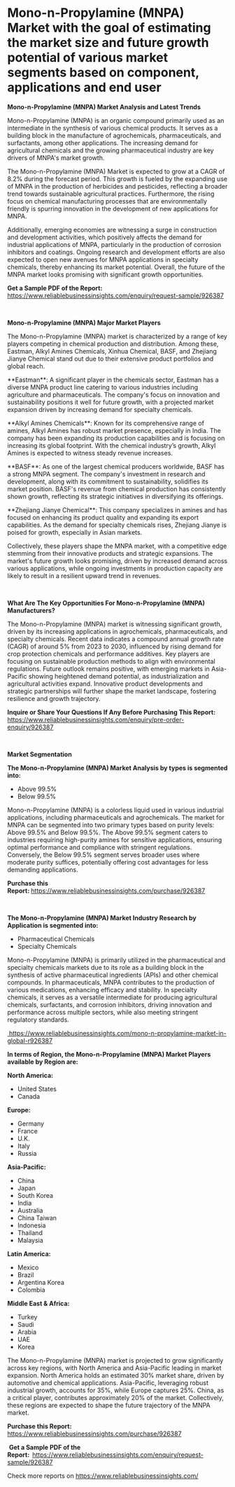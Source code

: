 <p><h1>Mono-n-Propylamine (MNPA) Market with the goal of estimating the market size and future growth potential of various market segments based on component, applications and end user</h1></p><p><strong>Mono-n-Propylamine (MNPA) Market Analysis and Latest Trends</strong></p>
<p><p>Mono-n-Propylamine (MNPA) is an organic compound primarily used as an intermediate in the synthesis of various chemical products. It serves as a building block in the manufacture of agrochemicals, pharmaceuticals, and surfactants, among other applications. The increasing demand for agricultural chemicals and the growing pharmaceutical industry are key drivers of MNPA's market growth.</p><p>The Mono-n-Propylamine (MNPA) Market is expected to grow at a CAGR of 8.2% during the forecast period. This growth is fueled by the expanding use of MNPA in the production of herbicides and pesticides, reflecting a broader trend towards sustainable agricultural practices. Furthermore, the rising focus on chemical manufacturing processes that are environmentally friendly is spurring innovation in the development of new applications for MNPA.</p><p>Additionally, emerging economies are witnessing a surge in construction and development activities, which positively affects the demand for industrial applications of MNPA, particularly in the production of corrosion inhibitors and coatings. Ongoing research and development efforts are also expected to open new avenues for MNPA applications in specialty chemicals, thereby enhancing its market potential. Overall, the future of the MNPA market looks promising with significant growth opportunities.</p></p>
<p><strong>Get a Sample PDF of the Report:&nbsp;</strong> <a href="https://www.reliablebusinessinsights.com/enquiry/request-sample/926387?utm_campaign=2335&utm_medium=2&utm_source=Github&utm_content=ia&utm_term=24032025&utm_id=mono-n-propylamine-mnpa">https://www.reliablebusinessinsights.com/enquiry/request-sample/926387</a></p>
<p>&nbsp;</p>
<p><strong>Mono-n-Propylamine (MNPA) Major Market Players</strong></p>
<p><p>The Mono-n-Propylamine (MNPA) market is characterized by a range of key players competing in chemical production and distribution. Among these, Eastman, Alkyl Amines Chemicals, Xinhua Chemical, BASF, and Zhejiang Jianye Chemical stand out due to their extensive product portfolios and global reach.</p><p>**Eastman**: A significant player in the chemicals sector, Eastman has a diverse MNPA product line catering to various industries including agriculture and pharmaceuticals. The company's focus on innovation and sustainability positions it well for future growth, with a projected market expansion driven by increasing demand for specialty chemicals.</p><p>**Alkyl Amines Chemicals**: Known for its comprehensive range of amines, Alkyl Amines has robust market presence, especially in India. The company has been expanding its production capabilities and is focusing on increasing its global footprint. With the chemical industry’s growth, Alkyl Amines is expected to witness steady revenue increases.</p><p>**BASF**: As one of the largest chemical producers worldwide, BASF has a strong MNPA segment. The company's investment in research and development, along with its commitment to sustainability, solidifies its market position. BASF's revenue from chemical production has consistently shown growth, reflecting its strategic initiatives in diversifying its offerings.</p><p>**Zhejiang Jianye Chemical**: This company specializes in amines and has focused on enhancing its product quality and expanding its export capabilities. As the demand for specialty chemicals rises, Zhejiang Jianye is poised for growth, especially in Asian markets.</p><p>Collectively, these players shape the MNPA market, with a competitive edge stemming from their innovative products and strategic expansions. The market's future growth looks promising, driven by increased demand across various applications, while ongoing investments in production capacity are likely to result in a resilient upward trend in revenues.</p></p>
<p>&nbsp;</p>
<p><strong>What Are The Key Opportunities For Mono-n-Propylamine (MNPA) Manufacturers?</strong></p>
<p><p>The Mono-n-Propylamine (MNPA) market is witnessing significant growth, driven by its increasing applications in agrochemicals, pharmaceuticals, and specialty chemicals. Recent data indicates a compound annual growth rate (CAGR) of around 5% from 2023 to 2030, influenced by rising demand for crop protection chemicals and performance additives. Key players are focusing on sustainable production methods to align with environmental regulations. Future outlook remains positive, with emerging markets in Asia-Pacific showing heightened demand potential, as industrialization and agricultural activities expand. Innovative product developments and strategic partnerships will further shape the market landscape, fostering resilience and growth trajectory.</p></p>
<p><strong>Inquire or Share Your Questions If Any Before Purchasing This Report:</strong> <a href="https://www.reliablebusinessinsights.com/enquiry/pre-order-enquiry/926387?utm_campaign=2335&utm_medium=2&utm_source=Github&utm_content=ia&utm_term=24032025&utm_id=mono-n-propylamine-mnpa">https://www.reliablebusinessinsights.com/enquiry/pre-order-enquiry/926387</a></p>
<p>&nbsp;</p>
<p><strong>Market Segmentation</strong></p>
<p><strong>The Mono-n-Propylamine (MNPA) Market Analysis by types is segmented into:</strong></p>
<p><ul><li>Above 99.5%</li><li>Below 99.5%</li></ul></p>
<p><p>Mono-n-Propylamine (MNPA) is a colorless liquid used in various industrial applications, including pharmaceuticals and agrochemicals. The market for MNPA can be segmented into two primary types based on purity levels: Above 99.5% and Below 99.5%. The Above 99.5% segment caters to industries requiring high-purity amines for sensitive applications, ensuring optimal performance and compliance with stringent regulations. Conversely, the Below 99.5% segment serves broader uses where moderate purity suffices, potentially offering cost advantages for less demanding applications.</p></p>
<p><strong>Purchase this Report:&nbsp;</strong><a href="https://www.reliablebusinessinsights.com/purchase/926387?utm_campaign=2335&utm_medium=2&utm_source=Github&utm_content=ia&utm_term=24032025&utm_id=mono-n-propylamine-mnpa">https://www.reliablebusinessinsights.com/purchase/926387</a></p>
<p>&nbsp;</p>
<p><strong>The Mono-n-Propylamine (MNPA) Market Industry Research by Application is segmented into:</strong></p>
<p><ul><li>Pharmaceutical Chemicals</li><li>Specialty Chemicals</li></ul></p>
<p><p>Mono-n-Propylamine (MNPA) is primarily utilized in the pharmaceutical and specialty chemicals markets due to its role as a building block in the synthesis of active pharmaceutical ingredients (APIs) and other chemical compounds. In pharmaceuticals, MNPA contributes to the production of various medications, enhancing efficacy and stability. In specialty chemicals, it serves as a versatile intermediate for producing agricultural chemicals, surfactants, and corrosion inhibitors, driving innovation and performance across multiple sectors, while also meeting stringent regulatory standards.</p></p>
<p><a href="https://www.reliablebusinessinsights.com/mono-n-propylamine-market-in-global-r926387?utm_campaign=2335&utm_medium=2&utm_source=Github&utm_content=ia&utm_term=24032025&utm_id=mono-n-propylamine-mnpa">&nbsp;https://www.reliablebusinessinsights.com/mono-n-propylamine-market-in-global-r926387</a></p>
<p><strong>In terms of Region, the Mono-n-Propylamine (MNPA) Market Players available by Region are:</strong></p>
<p>
    <p> <strong> North America: </strong>
        <ul>
            <li>United States</li>
            <li>Canada</li>
        </ul>
        </p> 
    <p> <strong> Europe: </strong>
        <ul>
            <li>Germany</li>
            <li>France</li>
            <li>U.K.</li>
            <li>Italy</li>
            <li>Russia</li>
        </ul>
        </p> 
    <p> <strong> Asia-Pacific: </strong>
        <ul>
            <li>China</li>
            <li>Japan</li>
            <li>South Korea</li>
            <li>India</li>
            <li>Australia</li>
            <li>China Taiwan</li>
            <li>Indonesia</li>
            <li>Thailand</li>
            <li>Malaysia</li>
        </ul>
        </p> 
    <p> <strong> Latin America: </strong>
        <ul>
            <li>Mexico</li>
            <li>Brazil</li>
            <li>Argentina Korea</li>
            <li>Colombia</li>
        </ul>
        </p> 
    <p> <strong> Middle East & Africa: </strong>
        <ul>
            <li>Turkey</li>
            <li>Saudi</li>
            <li>Arabia</li>
            <li>UAE</li>
            <li>Korea</li>
        </ul>
    </p>
    </p>
<p><p>The Mono-n-Propylamine (MNPA) market is projected to grow significantly across key regions, with North America and Asia-Pacific leading in market expansion. North America holds an estimated 30% market share, driven by automotive and chemical applications. Asia-Pacific, leveraging robust industrial growth, accounts for 35%, while Europe captures 25%. China, as a critical player, contributes approximately 20% of the market. Collectively, these regions are expected to shape the future trajectory of the MNPA market.</p></p>
<p><strong>Purchase this Report: </strong><a href="https://www.reliablebusinessinsights.com/purchase/926387?utm_campaign=2335&utm_medium=2&utm_source=Github&utm_content=ia&utm_term=24032025&utm_id=mono-n-propylamine-mnpa">https://www.reliablebusinessinsights.com/purchase/926387</a></p>
<p>&nbsp;<strong>Get a Sample PDF of the Report:&nbsp;&nbsp;</strong><a href="https://www.reliablebusinessinsights.com/enquiry/request-sample/926387?utm_campaign=2335&utm_medium=2&utm_source=Github&utm_content=ia&utm_term=24032025&utm_id=mono-n-propylamine-mnpa">https://www.reliablebusinessinsights.com/enquiry/request-sample/926387</a></p>
<p><strong></strong></p>
<p>Check more reports on <a href="https://www.reliablebusinessinsights.com/?utm_campaign=2335&utm_medium=2&utm_source=Github&utm_content=ia&utm_term=24032025&utm_id=mono-n-propylamine-mnpa">https://www.reliablebusinessinsights.com/</a></p>